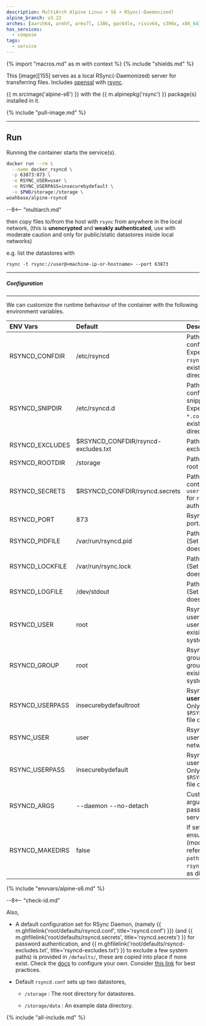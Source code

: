 ```yaml
---
description: MultiArch Alpine Linux + S6 + RSync(-Daemonized)
alpine_branch: v3.22
arches: [aarch64, armhf, armv7l, i386, ppc64le, riscv64, s390x, x86_64]
has_services:
  - compose
tags:
  - service
---
```


{% import "macros.md" as m with context %}
{% include "shields.md" %}

This [image][155] serves as a local RSync(-Daemonized) server for
transferring files. Includes [openssl][2] with [rsync][1].

{{ m.srcimage('alpine-s6') }} with the {{ m.alpinepkg('rsync') }}
package(s) installed in it.

{% include "pull-image.md" %}

---
Run
---

Running the container starts the service(s).

``` sh
docker run --rm \
  --name docker_rsyncd \
  -p 63873:873 \
  -e RSYNC_USER=user \
  -e RSYNC_USERPASS=insecurebydefault \
  -v $PWD/storage:/storage \
woahbase/alpine-rsyncd
```

--8<-- "multiarch.md"

then copy files to/from the host with `rsync` from anywhere in the
local network, (this is **unencrypted** and **weakly
authenticated**, use with moderate caution and only for
public/static datastores inside local networks)

e.g. list the datastores with

```
rsync -t rsync://user@<machine-ip-or-hostname> --port 63873
```

---
##### Configuration
---

We can customize the runtime behaviour of the container with the
following environment variables.

| ENV Vars          | Default                             | Description
| :---              | :---                                | :---
| RSYNCD_CONFDIR    | /etc/rsyncd                         | Path to configuration dir. Expects `rsyncd.conf` to exist in this directory.
| RSYNCD_SNIPDIR    | /etc/rsyncd.d                       | Path to configuration snippets dir. Expects `*.inc` or `*.conf` files to exist in this directory.
| RSYNCD_EXCLUDES   | $RSYNCD_CONFDIR/rsyncd-excludes.txt | Path to default excludes file.
| RSYNCD_ROOTDIR    | /storage                            | Path to datastores root directory.
| RSYNCD_SECRETS    | $RSYNCD_CONFDIR/rsyncd.secrets      | Path to file containing `username:password` for `rsync` weak authentication.
| RSYNCD_PORT       | 873                                 | Rsyncd default port.
| RSYNCD_PIDFILE    | /var/run/rsyncd.pid                 | Path to PID file. (Set only if file does not exist.)
| RSYNCD_LOCKFILE   | /var/run/rsync.lock                 | Path to lock file. (Set only if file does not exist.)
| RSYNCD_LOGFILE    | /dev/stdout                         | Path to log file. (Set only if file does not exist.)
| RSYNCD_USER       | root                                | Rsyncd **default** user. Must be a user already exising in the system.
| RSYNCD_GROUP      | root                                | Rsyncd **default** group. Must be a group already exising in the system.
| RSYNCD_USERPASS   | insecurebydefaultroot               | Rsyncd **default user** password. Only set if `$RSYNCD_SECRETS` file does not exist.
| RSYNC_USER        | user                                | Rsyncd **alternate** user, for local network access.
| RSYNC_USERPASS    | insecurebydefault                   | Rsyncd **alternate** user password. Only set if `$RSYNCD_SECRETS` file does not exist.
| RSYNCD_ARGS       | --daemon --no-detach                | Customizable arguments passed to `rsync` service.
| RSYNCD_MAKEDIRS   | false                               | If set to `true`, ensure datastores (modules) referenced (as `path = ...`) in `rsyncd.conf` exist as directories.
{% include "envvars/alpine-s6.md" %}

--8<-- "check-id.md"

Also,

* A default configuration set for RSync Daemon, (namely
  {{ m.ghfilelink('root/defaults/rsyncd.conf', title='rsyncd.conf') }})
  (and
  {{ m.ghfilelink('root/defaults/rsyncd.secrets', title='rsyncd.secrets') }}
  for password authentication, and
  {{ m.ghfilelink('root/defaults/rsyncd-excludes.txt', title='rsyncd-excludes.txt') }}
  to exclude a few system paths)
  is provided in `/defaults/`, these are copied into place if none
  exist. Check the [docs][3] to configure your own. Consider [this
  link][4] for best practices.

* Default `rsyncd.conf` sets up two datastores,

    * `/storage` : The root directory for datastores.

    * `/storage/data` : An example data directory.

[1]: https://www.samba.org/rsync/
[2]: https://www.openssl.org/
[3]: https://linux.die.net/man/5/rsyncd.conf
[4]: https://www.upguard.com/blog/secure-rsync

{% include "all-include.md" %}
